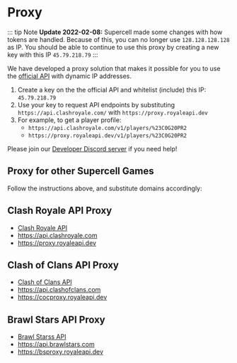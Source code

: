 # Proxy


::: tip Note
**Update 2022-02-08:** Supercell made some changes with how tokens are handled. Because of this, you can no longer use `128.128.128.128` as IP. You should be able to continue to use this proxy by creating a new key with this IP `45.79.218.79`
:::

We have developed a proxy solution that makes it possible for you to use the [official API](https://developer.clashroyale.com/) with dynamic IP addresses.

1. Create a key on the the official API and whitelist (include) this IP: `45.79.218.79`
2. Use your key to request API endpoints by substituting `https://api.clashroyale.com/` with `https://proxy.royaleapi.dev`
3. For example, to get a player profile:
    - `https://api.clashroyale.com/v1/players/%23C0G20PR2`
    - `https://proxy.royaleapi.dev/v1/players/%23C0G20PR2`
    
Please join our [Developer Discord server](https://discord.royaleapi.dev) if you need help!

## Proxy for other Supercell Games

Follow the instructions above, and substitute domains accordingly:

## Clash Royale API Proxy

- [Clash Royale API](https://developer.clashroyale.com) 
- https://api.clashroyale.com
- https://proxy.royaleapi.dev

## Clash of Clans API Proxy

- [Clash of Clans API](https://developer.clashofclans.com)
- https://api.clashofclans.com
- https://cocproxy.royaleapi.dev

## Brawl Stars API Proxy

- [Brawl Starss API](https://developer.clashofclans.com)
- https://api.brawlstars.com
- https://bsproxy.royaleapi.dev

